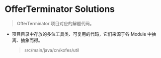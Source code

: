 # OfferTerminator Solutions

> OfferTerminator 项目对应的解题代码。

- 项目目录中存放的多位工具类、可复用的代码，它们来源于各 Module 中抽离、抽象而得。

  > src/main/java/cn/kofes/util
